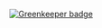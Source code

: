 
[![Greenkeeper badge](https://badges.greenkeeper.io/Sparticuz/dazser-payment-portal.svg)](https://greenkeeper.io/)
